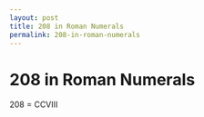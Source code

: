 ```yaml
---
layout: post
title: 208 in Roman Numerals
permalink: 208-in-roman-numerals
---
```


# 208 in Roman Numerals

208 = CCVIII
